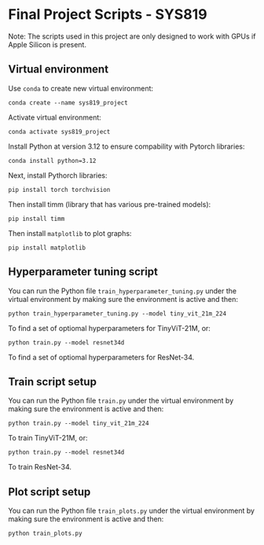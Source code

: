 # Final Project Scripts - SYS819

Note: The scripts used in this project are only designed to work with GPUs if Apple Silicon is present.

## Virtual environment

Use `conda` to create new virtual environment:

```
conda create --name sys819_project
```

Activate virtual environment:

```
conda activate sys819_project
```

Install Python at version 3.12 to ensure compability with Pytorch libraries:

```
conda install python=3.12
```

Next, install Pythorch libraries:

```
pip install torch torchvision
```

Then install timm (library that has various pre-trained models):

```
pip install timm
```

Then install `matplotlib` to plot graphs:

```
pip install matplotlib
```

## Hyperparameter tuning script

You can run the Python file `train_hyperparameter_tuning.py` under the virtual environment by making sure the environment is active and then:

```
python train_hyperparameter_tuning.py --model tiny_vit_21m_224
```

To find a set of optiomal hyperparameters for TinyViT-21M, or:

```
python train.py --model resnet34d
```

To find a set of optiomal hyperparameters for ResNet-34.

## Train script setup

You can run the Python file `train.py` under the virtual environment by making sure the environment is active and then:

```
python train.py --model tiny_vit_21m_224
```

To train TinyViT-21M, or:

```
python train.py --model resnet34d
```

To train ResNet-34.

## Plot script setup

You can run the Python file `train_plots.py` under the virtual environment by making sure the environment is active and then:

```
python train_plots.py
```
